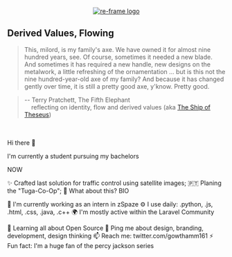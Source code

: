 #
<p align="center"><a href="https://day8.github.io/re-frame" target="_blank" rel="noopener noreferrer"><img src="docs/images/logo/re-frame-colour.png?raw=true" alt="re-frame logo"></a></p>

## Derived Values, Flowing

> This, milord, is my family's axe. We have owned it for almost nine hundred years, see. Of course,
sometimes it needed a new blade. And sometimes it has required a new handle, new designs on the
metalwork, a little refreshing of the ornamentation ... but is this not the nine hundred-year-old
axe of my family? And because it has changed gently over time, it is still a pretty good axe,
y'know. Pretty good.

> -- Terry Pratchett, The Fifth Elephant <br>
> &nbsp;&nbsp;&nbsp; reflecting on identity, flow and derived values  (aka [The Ship of Theseus](https://en.wikipedia.org/wiki/Ship_of_Theseus))
<br/> 
<br/>
Hi there 👋

I'm currently a student pursuing my bachelors  

NOW

✨ Crafted last solution for traffic control using satellite images;
🇵🇹 Planing the "Tuga-Co-Op";
🍑 What about this?
BIO

🏢 I'm currently working as an intern in zSpaze
⚙️ I use daily: .python, .js, .html, .css, .java, .c++
🌍 I'm mostly active within the Laravel Community

🌱 Learning all about Open Source
💬 Ping me about design, branding, development, design thinking
📫 Reach me: twitter.com/gowthamm161
⚡️ Fun fact: I'm a huge fan of the percy jackson series
